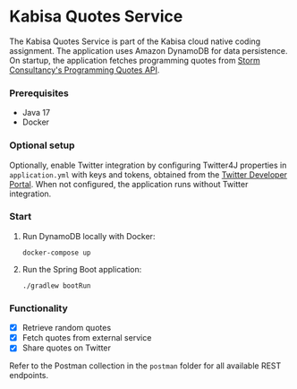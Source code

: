 # Kabisa Quotes Service

The Kabisa Quotes Service is part of the Kabisa cloud native coding assignment. The application uses Amazon DynamoDB for
data persistence. On startup, the application fetches programming quotes
from [Storm Consultancy's Programming Quotes API](http://quotes.stormconsultancy.co.uk/api).

### Prerequisites

- Java 17
- Docker

### Optional setup

Optionally, enable Twitter integration by configuring Twitter4J properties in `application.yml` with keys and tokens,
obtained from the [Twitter Developer Portal](https://developer.twitter.com). When not configured, the application runs
without Twitter integration.

### Start

1. Run DynamoDB locally with Docker:
   ```
   docker-compose up
   ```

2. Run the Spring Boot application:
   ```
   ./gradlew bootRun
   ```

### Functionality

- [x] Retrieve random quotes
- [x] Fetch quotes from external service
- [x] Share quotes on Twitter

Refer to the Postman collection in the `postman` folder for all available REST endpoints. 